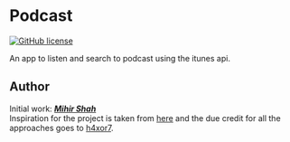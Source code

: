# Podcast
[![GitHub license](https://img.shields.io/badge/License-MIT-blue.svg)](LICENSE)

An app to listen and search to podcast using the itunes api.

## Author
Initial work: <a href="https://github.com/Miihir79">***Mihir Shah***</a> <br>
Inspiration for the project is taken from <a href="https://github.com/h4xor7/Suno">here</a> and the due credit for all the approaches goes to <a href="https://github.com/h4xor7">h4xor7</a>.
